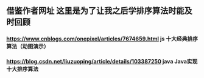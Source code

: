 ## 借鉴作者网址 这里是为了让我之后学排序算法时能及时回顾 
#### https://www.cnblogs.com/onepixel/articles/7674659.html js 十大经典排序算法（动图演示）
#### https://blog.csdn.net/liuzuoping/article/details/103387250 java Java实现十大排序算法
